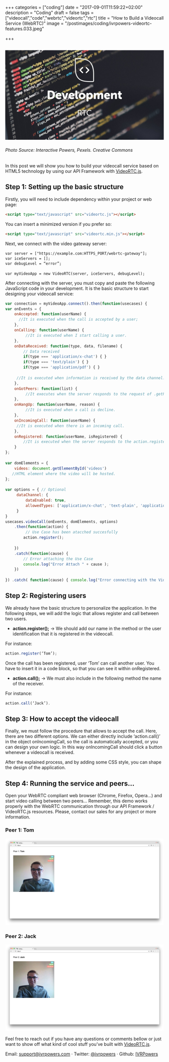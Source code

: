 +++
categories = ["coding"]
date = "2017-09-01T11:59:22+02:00"
description = "Coding"
draft = false
tags = ["videocall","code","webrtc","videortc","rtc"]
title = "How to Build a Videocall Service (WebRTC)"
image = "/postimages/coding/ivrpowers-videortc-features.033.jpeg"

+++

![development](/postimages/coding/ivrpowers-videortc-features.033.jpeg)
------------
###### Photo Source: Interactive Powers, Pexels. Creative Commons


In this post we will show you how to build your videocall service based on HTML5 technology by using our API Framework with [VideoRTC.js](http://blog.ivrpowers.com/post/development/introducing-videortcjs-developers/).

## Step 1: Setting up the basic structure

Firstly, you will need to include dependency within your project or web page:

~~~html
<script type="text/javascript" src="videortc.js"></script>
~~~

You can insert a minimized version if you prefer so:

~~~html
<script type="text/javascript" src="videortc.min.js"></script>
~~~

Next, we connect with the video gateway server:

~~~
var server = ["https://example.com:HTTPS_PORT/webrtc-gateway"];
var iceServers = [];
var debugLevel = “error”;

var myVideoApp = new VideoRTC(server, iceServers, debugLevel);
~~~

After connecting with the server, you must copy and paste the following JavaScript code in your development. It is the basic structure to start designing your videocall service:

~~~javascript
var connection = myVideoApp.connect().then(function(usecases) {	
var onEvents = {
    onAccepted: function(userName) {
      //It is executed when the call is accepted by a user; 
    },
    onCalling: function(userName) {
         //It is executed when I start calling a user.
    },
    onDataReceived: function(type, data, filename) {
        // Data received
        if(type === 'application/x-chat') { }
        if(type === 'text/plain') { }
        if(type === 'application/pdf') { }

     //It is executed when information is received by the data channel. 
    },
    onGotPeers: function(list) {
         //It executes when the server responds to the request of .getPeers();
    },
    onHangUp: function(userName, reason) {
         //It is executed when a call is decline.
    },
    onIncomingCall: function(userName) {
     //It is executed when there is an incoming call.
    },
    onRegistered: function(userName, isRegistered) {
        //It is executed when the server responds to the action.register () method; 
    }
};
 
var domElements = {
    videos: document.getElementById('videos')
   //HTML element where the video will be hosted.
};
 
var options = { // Optional
     dataChannel: {
         dataEnabled: true,
         allowedTypes: ['application/x-chat', 'text-plain', 'application/pdf']
     }
}
usecases.videoCall(onEvents, domElements, options)
    .then(function(action) {
         // Use Case has been atacched succesfully
        action.register(); 
 
    })
    .catch(function(cause) {
        // Error attaching the Use Case
        console.log("Error Attach " + cause );
    })
 
}) .catch( function(cause) { console.log("Error connecting with the VideoGateway");  })
~~~

## Step 2: Registering users

We already have the basic structure to personalize the application. In the following steps, we will add the logic that allows register and call between two users.

* **action.register();** → We should add our name in the method or the user identification that it is registered in the videocall.

For instance:

~~~javascript
action.register(‘Tom’); 
~~~

Once the call has been registered, user ‘Tom’ can call another user. You have to insert it in a code block, so that you can see it within onRegistered.

* **action.call();** → We must also include in the following method the name of the receiver.

For instance:

~~~javascript
action.call(‘Jack’).
~~~

## Step 3: How to accept the videocall

Finally, we must follow the procedure that allows to accept the call. Here, there are two different options. We can either directly include ‘action.call()’ in the object onIncomingCall, so the call is automatically accepted, or you can design your own logic. In this way onIncomingCall should click a button whenever a videocall is received.

After the explained process, and by adding some CSS style, you can shape the design of the application.

## Step 4: Running the service and peers...

Open your WebRTC compliant web browser (Chrome, Firefox, Opera...) and start video calling between two peers...  Remember, this demo works properly with the WebRTC communication through our API Framework / VideoRTC.js resources. Please, contact our sales for any project or more information.

###	Peer 1: Tom

![videortc-chrome-tom](/postimages/coding/chrome-tom.jpg)

###	Peer 2: Jack

![videortc-chrome-jack](/postimages/coding/chrome-jack.jpg)

Feel free to reach out if you have any questions or comments bellow or just want to show off what kind of cool stuff you’ve built with [VideoRTC.js](http://blog.ivrpowers.com/post/development/introducing-videortcjs-developers/).

Email: [support@ivrpowers.com](mailto:support@ivrpowers.com) · Twitter: [@ivrpowers](https://twitter.com/ivrpowers)
 · Github: [IVRPowers](https://github.com/ivrpowers)

